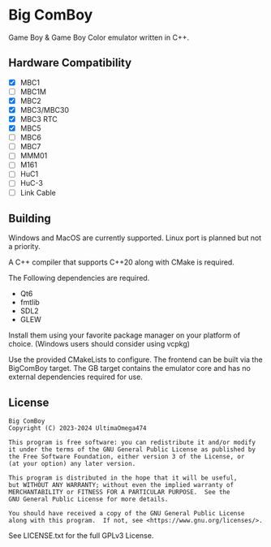 # Big ComBoy

Game Boy & Game Boy Color emulator written in C++. 

## Hardware Compatibility

- [x] MBC1
- [ ] MBC1M
- [x] MBC2
- [x] MBC3/MBC30
- [x] MBC3 RTC
- [x] MBC5
- [ ] MBC6
- [ ] MBC7
- [ ] MMM01
- [ ] M161
- [ ] HuC1
- [ ] HuC-3
- [ ] Link Cable

## Building

Windows and MacOS are currently supported. Linux port is planned but not a priority.

A C++ compiler that supports C++20 along with CMake is required.

The Following dependencies are required. 

- Qt6 
- fmtlib
- SDL2
- GLEW

Install them using your favorite package manager on your platform of choice. (Windows users should consider using vcpkg)

Use the provided CMakeLists to configure. The frontend can be built via the BigComBoy target. The GB target contains the emulator core and has no external dependencies required for use.

## License

    Big ComBoy
    Copyright (C) 2023-2024 UltimaOmega474

    This program is free software: you can redistribute it and/or modify
    it under the terms of the GNU General Public License as published by
    the Free Software Foundation, either version 3 of the License, or
    (at your option) any later version.

    This program is distributed in the hope that it will be useful,
    but WITHOUT ANY WARRANTY; without even the implied warranty of
    MERCHANTABILITY or FITNESS FOR A PARTICULAR PURPOSE.  See the
    GNU General Public License for more details.

    You should have received a copy of the GNU General Public License
    along with this program.  If not, see <https://www.gnu.org/licenses/>.

See LICENSE.txt for the full GPLv3 License.
